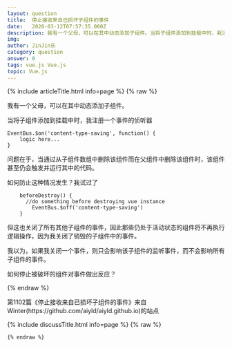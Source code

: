 ```yaml
---
layout: question
title:  停止接收来自已损坏子组件的事件
date:   2020-03-12T07:57:35.000Z
description: 我有一个父母，可以在其中动态添加子组件。当将子组件添加到挂载中时，我注册一个事件的侦听器EventBus.$on('content-type-sa...
img: 
author: JinJin乐
category: question
answer: 0
tags: vue.js Vue.js
topic: Vue.js
---
```

<div class="article-root">
  <div class="article">
    {% include articleTitle.html info=page %}
    {% raw %}
    <div class="article-content"><p><font style="vertical-align: inherit;"><font style="vertical-align: inherit;">我有一个父母，可以在其中动态添加子组件。</font></font></p>

<p><font style="vertical-align: inherit;"><font style="vertical-align: inherit;">当将子组件添加到挂载中时，我注册一个事件的侦听器</font></font></p>

<pre><code>EventBus.$on('content-type-saving', function() {<font></font>
    logic here...<font></font>
}<font></font>
</code></pre>

<p><font style="vertical-align: inherit;"><font style="vertical-align: inherit;">问题在于，当通过从子组件数组中删除该组件而在父组件中删除该组件时，该组件甚至仍会触发并运行其中的代码。</font></font></p>

<p><font style="vertical-align: inherit;"><font style="vertical-align: inherit;">如何防止这种情况发生？</font><font style="vertical-align: inherit;">我试过了</font></font></p>

<pre><code>    beforeDestroy() {<font></font>
      //do something before destroying vue instance<font></font>
        EventBus.$off('content-type-saving')<font></font>
    }<font></font>
</code></pre>

<p><font style="vertical-align: inherit;"><font style="vertical-align: inherit;">但这也关闭了所有其他子组件的事件，因此那些仍处于活动状态的组件将不再执行逻辑操作，因为我关闭了销毁的子组件中的事件。</font></font></p>

<p><font style="vertical-align: inherit;"><font style="vertical-align: inherit;">我以为，如果我关闭一个事件，则只会影响该子组件的监听事件，而不会影响所有子组件的事件。</font></font></p>

<p><font style="vertical-align: inherit;"><font style="vertical-align: inherit;">如何停止被破坏的组件对事件做出反应？</font></font></p></div>
    {% endraw %}
  </div>
  <p class="winter_mark">第1102篇《停止接收来自已损坏子组件的事件》来自Winter(https://github.com/aiyld/aiyld.github.io)的站点</p>
  <div class="discuss-wrapper">
    {% include discussTitle.html info=page %}
    {% raw %}
    
    {% endraw %}
  </div>
<div>
